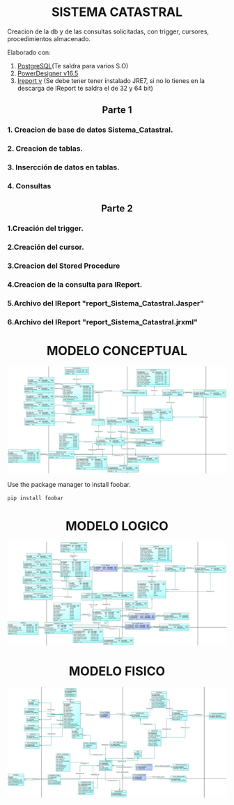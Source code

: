 <div align = center><h1>SISTEMA CATASTRAL</h1></div>

Creacion de la db y de las consultas solicitadas, con trigger, cursores, procedimientos almacenado.

Elaborado con:

1. [PostgreSQL](https://www.postgresql.org/download/)(Te saldra para varios S.O)
2. [PowerDesigner v16.5](https://www.mediafire.com/file/u81z9uk5441n27o/PowerDesigner.rar/file)
3. [Ireport v](https://www.mediafire.com/file/cpctkkv51doqb8u/IReport.rar/file) (Se debe tener tener instalado JRE7, si no lo tienes en la descarga de IReport te saldra el de 32 y 64 bit)


<div align = center><h2>Parte 1</h2></div>

### 1. Creacion de base de datos Sistema_Catastral.
### 2. Creacion de tablas.
### 3. Insercción de datos en tablas.
### 4. Consultas

<div align = center><h2>Parte 2</h2></div>

### 1.Creación del trigger.
### 2.Creación del cursor.
### 3.Creacion del Stored Procedure
### 4.Creacion de la consulta para IReport.
### 5.Archivo del IReport "report_Sistema_Catastral.Jasper"
### 6.Archivo del IReport "report_Sistema_Catastral.jrxml"




<div align = center><h1>MODELO CONCEPTUAL</h1></div>
 
 
 ![alt text](https://github.com/VzBrandonZ/SISTEMA-CATASTRAL/blob/main/MODELO_CONCEPTUAL_CATASTRAL_ORIGINAL.jpg)
 
 
 
 
 Use the package manager  to install foobar.

```bash
pip install foobar
```
 
 
<div align = center><h1>MODELO LOGICO</h1></div>
 
 
 ![alt text](https://github.com/VzBrandonZ/SISTEMA-CATASTRAL/blob/main/MODELO_LOGICO_CATASTRAL_ORIGINAL.jpg)
 
 
 
 
<div align = center><h1>MODELO FISICO</h1></div>
 
 
 ![alt text](https://github.com/VzBrandonZ/SISTEMA-CATASTRAL/blob/main/MODELO_FISICO_CATASTRAL_ORIGINAL.jpg)
